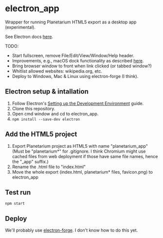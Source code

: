 # electron_app
Wrapper for running Planetarium HTML5 export as a desktop app (experimental).

See Electron docs [here](https://www.electronjs.org/docs).

TODO:
* Start fullscreen, remove File/Edit/View/Window/Help header.
* Improvements, e.g., macOS dock functionality as described [here](https://www.electronjs.org/docs/tutorial/first-app#electron-development-in-a-nutshell).
* Bring browser window to front when link clicked (or tabbed window?)
* Whitlist allowed websites: wikipedia.org, etc.
* Deploy to Windows, Mac & Linux using electron-forge (I think).

## Electron setup & intallation
1. Follow Electron's [Setting up the Development Environment](https://www.electronjs.org/docs) guide.
2. Clone this repository.
3. Open cmd window and cd to electron_app.
4. `npm install --save-dev electron`
## Add the HTML5 project
1. Export Planetarium project as HTML5 with name "planetarium_app" (Must be "planetarium\*" for .gitignore. I think Chromium might use cached files from web deployment if those have same file names, hence the "_app" suffix.)
2. Rename the .html file to "index.html"
3. Move the whole export (index.html, planetarium\* files, favicon.png) to electron_app
## Test run
`npm start`
## Deploy
We'll probably use [electron-forge](https://www.electronjs.org/docs/tutorial/boilerplates-and-clis#electron-forge). I don't know how to do this yet. 


